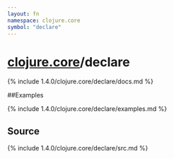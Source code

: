 ```yaml
---
layout: fn
namespace: clojure.core
symbol: "declare"
---
```


# [clojure.core](../)/declare

{% include 1.4.0/clojure.core/declare/docs.md %}

##Examples

{% include 1.4.0/clojure.core/declare/examples.md %}
## Source
{% include 1.4.0/clojure.core/declare/src.md %}

